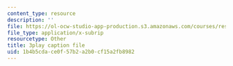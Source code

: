 ```yaml
---
content_type: resource
description: ''
file: https://ol-ocw-studio-app-production.s3.amazonaws.com/courses/res-10-001-making-science-and-engineering-pictures-a-practical-guide-to-presenting-your-work-spring-2016/1b4b5cdace0f57b2a2b0cf15a2fb8982_ihokgDNXDzY.vtt
file_type: application/x-subrip
resourcetype: Other
title: 3play caption file
uid: 1b4b5cda-ce0f-57b2-a2b0-cf15a2fb8982
---
```

